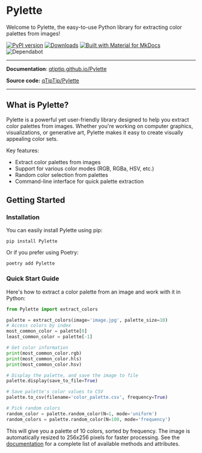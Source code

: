 # Pylette

Welcome to Pylette, the easy-to-use Python library for extracting color palettes from images!

[![PyPI version](https://badge.fury.io/py/Pylette.svg)](https://badge.fury.io/py/Pylette)
[![Downloads](http://pepy.tech/badge/pylette)](http://pepy.tech/project/pylette)
[![Built with Material for MkDocs](https://img.shields.io/badge/Material_for_MkDocs-526CFE?logo=MaterialForMkDocs&logoColor=white)](https://squidfunk.github.io/mkdocs-material/)
![Dependabot](https://img.shields.io/badge/dependabot-enabled-025E8C?logo=dependabot&logoColor=white)

---

**Documentation**: [qtiptip.github.io/Pylette](https://qtiptip.github.io/Pylette/)

**Source code:** [qTipTip/Pylette](https://github.com/qTipTip/Pylette)

---

## What is Pylette?

Pylette is a powerful yet user-friendly library designed to help you extract color palettes from images. Whether you're
working on computer graphics, visualizations, or generative art, Pylette makes it easy to create visually appealing
color sets.

Key features:

* Extract color palettes from images
* Support for various color modes (RGB, RGBa, HSV, etc.)
* Random color selection from palettes
* Command-line interface for quick palette extraction

## Getting Started

### Installation

You can easily install Pylette using pip:

```shell
pip install Pylette
```

Or if you prefer using Poetry:

```shell
poetry add Pylette
```

### Quick Start Guide

Here's how to extract a color palette from an image and work with it in Python:

```python
from Pylette import extract_colors

palette = extract_colors(image='image.jpg', palette_size=10)
# Access colors by index
most_common_color = palette[0]
least_common_color = palette[-1]

# Get color information
print(most_common_color.rgb)
print(most_common_color.hls)
print(most_common_color.hsv)

# Display the palette, and save the image to file
palette.display(save_to_file=True)

# Save palette's color values to CSV
palette.to_csv(filename='color_palette.csv', frequency=True)

# Pick random colors
random_color = palette.random_color(N=1, mode='uniform')
random_colors = palette.random_color(N=100, mode='frequency')
```

This will give you a palette of 10 colors, sorted by frequency.
The image is automatically resized to 256x256 pixels for faster processing.
See the [documentation](https://qtiptip.github.io/Pylette) for a complete list of available methods and attributes.
